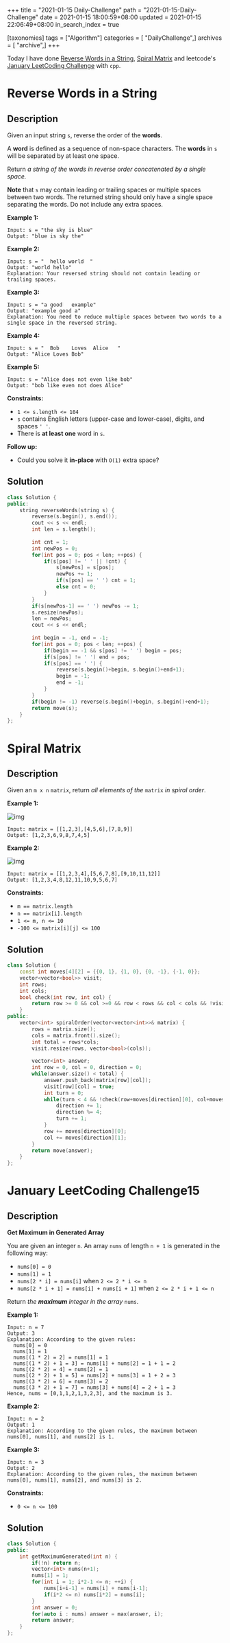 +++
title = "2021-01-15 Daily-Challenge"
path = "2021-01-15-Daily-Challenge"
date = 2021-01-15 18:00:59+08:00
updated = 2021-01-15 22:06:49+08:00
in_search_index = true

[taxonomies]
tags = ["Algorithm"]
categories = [ "DailyChallenge",]
archives = [ "archive",]
+++

Today I have done [Reverse Words in a String](https://leetcode.com/problems/reverse-words-in-a-string/), [Spiral Matrix](https://leetcode.com/problems/spiral-matrix/) and leetcode's [January LeetCoding Challenge](https://leetcode.com/explore/challenge/card/january-leetcoding-challenge-2021/581/week-3-january-15th-january-21st/3605/) with `cpp`.

<!-- more -->

# Reverse Words in a String

## Description

Given an input string `s`, reverse the order of the **words**.

A **word** is defined as a sequence of non-space characters. The **words** in `s` will be separated by at least one space.

Return *a string of the words in reverse order concatenated by a single space.*

**Note** that `s` may contain leading or trailing spaces or multiple spaces between two words. The returned string should only have a single space separating the words. Do not include any extra spaces.

 

**Example 1:**

```
Input: s = "the sky is blue"
Output: "blue is sky the"
```

**Example 2:**

```
Input: s = "  hello world  "
Output: "world hello"
Explanation: Your reversed string should not contain leading or trailing spaces.
```

**Example 3:**

```
Input: s = "a good   example"
Output: "example good a"
Explanation: You need to reduce multiple spaces between two words to a single space in the reversed string.
```

**Example 4:**

```
Input: s = "  Bob    Loves  Alice   "
Output: "Alice Loves Bob"
```

**Example 5:**

```
Input: s = "Alice does not even like bob"
Output: "bob like even not does Alice"
```

 

**Constraints:**

- `1 <= s.length <= 104`
- `s` contains English letters (upper-case and lower-case), digits, and spaces `' '`.
- There is **at least one** word in `s`.

 

**Follow up:**

- Could you solve it **in-place** with `O(1)` extra space?

## Solution

``` cpp
class Solution {
public:
    string reverseWords(string s) {
        reverse(s.begin(), s.end());
        cout << s << endl;
        int len = s.length();
        
        int cnt = 1;
        int newPos = 0;
        for(int pos = 0; pos < len; ++pos) {
            if(s[pos] != ' ' || !cnt) {
                s[newPos] = s[pos];
                newPos += 1;
                if(s[pos] == ' ') cnt = 1;
                else cnt = 0;
            }
        }
        if(s[newPos-1] == ' ') newPos -= 1;
        s.resize(newPos);
        len = newPos;
        cout << s << endl;
        
        int begin = -1, end = -1;
        for(int pos = 0; pos < len; ++pos) {
            if(begin == -1 && s[pos] != ' ') begin = pos;
            if(s[pos] != ' ') end = pos;
            if(s[pos] == ' ') {
                reverse(s.begin()+begin, s.begin()+end+1);
                begin = -1;
                end = -1;
            }
        }
        if(begin != -1) reverse(s.begin()+begin, s.begin()+end+1);
        return move(s);
    }
};
```

# Spiral Matrix

## Description

Given an `m x n` `matrix`, return *all elements of the* `matrix` *in spiral order*.

 

**Example 1:**

![img](https://assets.leetcode.com/uploads/2020/11/13/spiral1.jpg)

```
Input: matrix = [[1,2,3],[4,5,6],[7,8,9]]
Output: [1,2,3,6,9,8,7,4,5]
```

**Example 2:**

![img](https://assets.leetcode.com/uploads/2020/11/13/spiral.jpg)

```
Input: matrix = [[1,2,3,4],[5,6,7,8],[9,10,11,12]]
Output: [1,2,3,4,8,12,11,10,9,5,6,7]
```

 

**Constraints:**

- `m == matrix.length`
- `n == matrix[i].length`
- `1 <= m, n <= 10`
- `-100 <= matrix[i][j] <= 100`

## Solution

``` cpp
class Solution {
    const int moves[4][2] = {{0, 1}, {1, 0}, {0, -1}, {-1, 0}};
    vector<vector<bool>> visit;
    int rows;
    int cols;
    bool check(int row, int col) {
        return row >= 0 && col >=0 && row < rows && col < cols && !visit[row][col];
    }
public:
    vector<int> spiralOrder(vector<vector<int>>& matrix) {
        rows = matrix.size();
        cols = matrix.front().size();
        int total = rows*cols;
        visit.resize(rows, vector<bool>(cols));
        
        vector<int> answer;
        int row = 0, col = 0, direction = 0; 
        while(answer.size() < total) {
            answer.push_back(matrix[row][col]);
            visit[row][col] = true;
            int turn = 0;
            while(turn < 4 && !check(row+moves[direction][0], col+moves[direction][1])) {
                direction += 1;
                direction %= 4;
                turn += 1;
            }
            row += moves[direction][0];
            col += moves[direction][1];
        }
        return move(answer);
    }
};
```

# January LeetCoding Challenge15

## Description

**Get Maximum in Generated Array**

You are given an integer `n`. An array `nums` of length `n + 1` is generated in the following way:

- `nums[0] = 0`
- `nums[1] = 1`
- `nums[2 * i] = nums[i]` when `2 <= 2 * i <= n`
- `nums[2 * i + 1] = nums[i] + nums[i + 1]` when `2 <= 2 * i + 1 <= n`

Return *the **maximum** integer in the array* `nums`.

 

**Example 1:**

```
Input: n = 7
Output: 3
Explanation: According to the given rules:
  nums[0] = 0
  nums[1] = 1
  nums[(1 * 2) = 2] = nums[1] = 1
  nums[(1 * 2) + 1 = 3] = nums[1] + nums[2] = 1 + 1 = 2
  nums[(2 * 2) = 4] = nums[2] = 1
  nums[(2 * 2) + 1 = 5] = nums[2] + nums[3] = 1 + 2 = 3
  nums[(3 * 2) = 6] = nums[3] = 2
  nums[(3 * 2) + 1 = 7] = nums[3] + nums[4] = 2 + 1 = 3
Hence, nums = [0,1,1,2,1,3,2,3], and the maximum is 3.
```

**Example 2:**

```
Input: n = 2
Output: 1
Explanation: According to the given rules, the maximum between nums[0], nums[1], and nums[2] is 1.
```

**Example 3:**

```
Input: n = 3
Output: 2
Explanation: According to the given rules, the maximum between nums[0], nums[1], nums[2], and nums[3] is 2.
```

 

**Constraints:**

- `0 <= n <= 100`

## Solution

``` cpp
class Solution {
public:
    int getMaximumGenerated(int n) {
        if(!n) return n;
        vector<int> nums(n+1);
        nums[1] = 1;
        for(int i = 1; i*2-1 <= n; ++i) {
            nums[i+i-1] = nums[i] + nums[i-1];
            if(i*2 <= n) nums[i*2] = nums[i];
        }
        int answer = 0;
        for(auto i : nums) answer = max(answer, i);
        return answer;
    }
};
```
